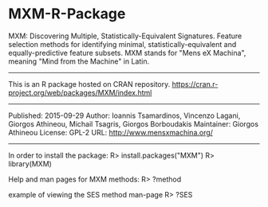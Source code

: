 # MXM-R-Package
MXM: Discovering Multiple, Statistically-Equivalent Signatures.
Feature selection methods for identifying minimal, statistically-equivalent and equally-predictive feature subsets.
MXM stands for "Mens eX Machina", meaning "Mind from the Machine" in Latin.

-----------------------------------------------------------------------------------

This is an R package hosted on CRAN repository.
https://cran.r-project.org/web/packages/MXM/index.html

-----------------------------------------------------------------------------------

Published:	2015-09-29
Author:	Ioannis Tsamardinos, Vincenzo Lagani, Giorgos Athineou, Michail Tsagris, Giorgos Borboudakis
Maintainer:	Giorgos Athineou <athineou at ics.forth.gr>
License:	GPL-2
URL:	http://www.mensxmachina.org/

-----------------------------------------------------------------------------------

In order to install the package: 
R> install.packages("MXM")
R> library(MXM)

Help and man pages for MXM methods:
R> ?method

example of viewing the SES method man-page
R> ?SES



